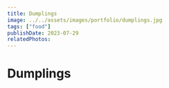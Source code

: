 ```yaml
---
title: Dumplings
image: ../../assets/images/portfolio/dumplings.jpg
tags: ["food"]
publishDate: 2023-07-29
relatedPhotos:
---
```

# Dumplings
